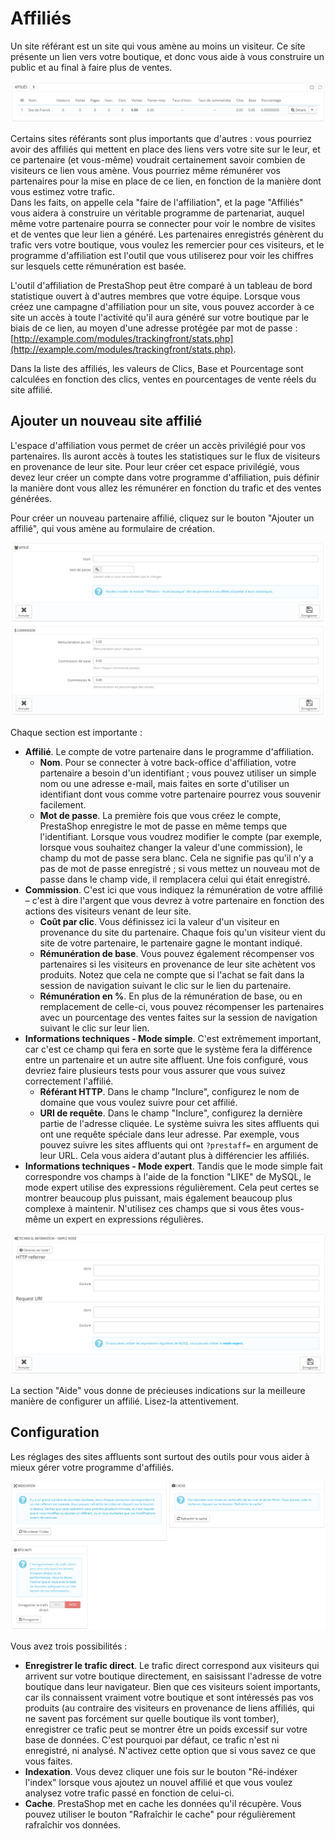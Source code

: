 # Affiliés

Un site référant est un site qui vous amène au moins un visiteur. Ce site présente un lien vers votre boutique, et donc vous aide à vous construire un public et au final à faire plus de ventes.

![](../../../.gitbook/assets/23789941.png)

Certains sites référants sont plus importants que d'autres : vous pourriez avoir des affiliés qui mettent en place des liens vers votre site sur le leur, et ce partenaire (et vous-même) voudrait certainement savoir combien de visiteurs ce lien vous amène. Vous pourriez même rémunérer vos partenaires pour la mise en place de ce lien, en fonction de la manière dont vous estimez votre trafic.\
&#x20;Dans les faits, on appelle cela "faire de l'affiliation", et la page "Affiliés" vous aidera à construire un véritable programme de partenariat, auquel même votre partenaire pourra se connecter pour voir le nombre de visites et de ventes que leur lien a généré. Les partenaires enregistrés génèrent du trafic vers votre boutique, vous voulez les remercier pour ces visiteurs, et le programme d'affiliation est l'outil que vous utiliserez pour voir les chiffres sur lesquels cette rémunération est basée.

L'outil d'affiliation de PrestaShop peut être comparé à un tableau de bord statistique ouvert à d'autres membres que votre équipe. Lorsque vous créez une campagne d'affiliation pour un site, vous pouvez accorder à ce site un accès à toute l'activité qu'il aura généré sur votre boutique par le biais de ce lien, au moyen d'une adresse protégée par mot de passe : [http://example.com/modules/trackingfront/stats.php](http://example.com/modules/trackingfront/stats.php).

Dans la liste des affiliés, les valeurs de Clics, Base et Pourcentage sont calculées en fonction des clics, ventes en pourcentages de vente réels du site affilié.

## Ajouter un nouveau site affilié <a href="#affilies-ajouterunnouveausiteaffilie" id="affilies-ajouterunnouveausiteaffilie"></a>

L'espace d'affiliation vous permet de créer un accès privilégié pour vos partenaires. Ils auront accès à toutes les statistiques sur le flux de visiteurs en provenance de leur site. Pour leur créer cet espace privilégié, vous devez leur créer un compte dans votre programme d'affiliation, puis définir la manière dont vous allez les rémunérer en fonction du trafic et des ventes générées.

Pour créer un nouveau partenaire affilié, cliquez sur le bouton "Ajouter un affilié", qui vous amène au formulaire de création.

![](../../../.gitbook/assets/23789945.png)

Chaque section est importante :

* **Affilié**. Le compte de votre partenaire dans le programme d'affiliation.
  * **Nom**. Pour se connecter à votre back-office d'affiliation, votre partenaire a besoin d'un identifiant ; vous pouvez utiliser un simple nom ou une adresse e-mail, mais faites en sorte d'utiliser un identifiant dont vous comme votre partenaire pourrez vous souvenir facilement.
  * **Mot de passe**. La première fois que vous créez le compte, PrestaShop enregistre le mot de passe en même temps que l'identifiant. Lorsque vous voudrez modifier le compte (par exemple, lorsque vous souhaitez changer la valeur d'une commission), le champ du mot de passe sera blanc. Cela ne signifie pas qu'il n'y a pas de mot de passe enregistré ; si vous mettez un nouveau mot de passe dans le champ vide, il remplacera celui qui était enregistré.
* **Commission**. C'est ici que vous indiquez la rémunération de votre affilié – c'est à dire l'argent que vous devrez à votre partenaire en fonction des actions des visiteurs venant de leur site.
  * **Coût par clic**. Vous définissez ici la valeur d'un visiteur en provenance du site du partenaire. Chaque fois qu'un visiteur vient du site de votre partenaire, le partenaire gagne le montant indiqué.
  * **Rémunération de base**. Vous pouvez également récompenser vos partenaires si les visiteurs en provenance de leur site achètent vos produits. Notez que cela ne compte que si l'achat se fait dans la session de navigation suivant le clic sur le lien du partenaire.
  * **Rémunération en %**. En plus de la rémunération de base, ou en remplacement de celle-ci, vous pouvez récompenser les partenaires avec un pourcentage des ventes faites sur la session de navigation suivant le clic sur leur lien.
* **Informations techniques - Mode simple**. C'est extrêmement important, car c'est ce champ qui fera en sorte que le système fera la différence entre un partenaire et un autre site affluent. Une fois configuré, vous devriez faire plusieurs tests pour vous assurer que vous suivez correctement l'affilié.
  * **Référant HTTP**. Dans le champ "Inclure", configurez le nom de domaine que vous voulez suivre pour cet affilié.
  * **URI de requête**. Dans le champ "Inclure", configurez la dernière partie de l'adresse cliquée. Le système suivra les sites affluents qui ont une requête spéciale dans leur adresse. Par exemple, vous pouvez suivre les sites affluents qui ont `?prestaff=` en argument de leur URL. Cela vous aidera d'autant plus à différencier les affiliés.
* **Informations techniques - Mode expert**. Tandis que le mode simple fait correspondre vos champs à l'aide de la fonction "LIKE" de MySQL, le mode expert utilise des expressions régulièrement. Cela peut certes se montrer beaucoup plus puissant, mais également beaucoup plus complexe à maintenir. N'utilisez ces champs que si vous êtes vous-même un expert en expressions régulières.

![](../../../.gitbook/assets/23789946.png)

La section "Aide" vous donne de précieuses indications sur la meilleure manière de configurer un affilié. Lisez-la attentivement.

## Configuration <a href="#affilies-configuration" id="affilies-configuration"></a>

Les réglages des sites affluents sont surtout des outils pour vous aider à mieux gérer votre programme d'affiliés.

![](../../../.gitbook/assets/23789948.png)

Vous avez trois possibilités :

* **Enregistrer le trafic direct**. Le trafic direct correspond aux visiteurs qui arrivent sur votre boutique directement, en saisissant l'adresse de votre boutique dans leur navigateur. Bien que ces visiteurs soient importants, car ils connaissent vraiment votre boutique et sont intéressés pas vos produits (au contraire des visiteurs en provenance de liens affiliés, qui ne savent pas forcément sur quelle boutique ils vont tomber), enregistrer ce trafic peut se montrer être un poids excessif sur votre base de données. C'est pourquoi par défaut, ce trafic n'est ni enregistré, ni analysé. N'activez cette option que si vous savez ce que vous faites.
* **Indexation**. Vous devez cliquer une fois sur le bouton "Ré-indéxer l'index" lorsque vous ajoutez un nouvel affilié et que vous voulez analysez votre trafic passé en fonction de celui-ci.
* **Cache**. PrestaShop met en cache les données qu'il récupère. Vous pouvez utiliser le bouton "Rafraîchir le cache" pour régulièrement rafraîchir vos données.
